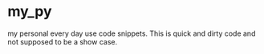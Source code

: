 my_py
=====

my personal every day use code snippets.
This is quick and dirty code and not supposed to be a show case.
